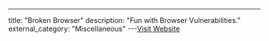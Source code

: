 ---
title: "Broken Browser"
description: "Fun with Browser Vulnerabilities."
external_category: "Miscellaneous"
---[Visit Website](https://www.brokenbrowser.com/)

